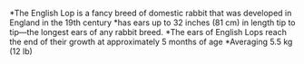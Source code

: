 *The English Lop is a fancy breed of domestic rabbit that was developed in England in the 19th century 
*has ears up to 32 inches (81 cm) in length tip to tip—the longest ears of any rabbit breed.
*The ears of English Lops reach the end of their growth at approximately 5 months of age
*Averaging 5.5 kg (12 lb)